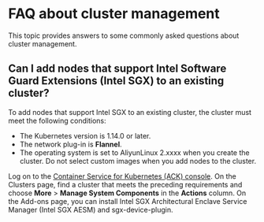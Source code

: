 # FAQ about cluster management

This topic provides answers to some commonly asked questions about cluster management.

## Can I add nodes that support Intel Software Guard Extensions \(Intel SGX\) to an existing cluster?

To add nodes that support Intel SGX to an existing cluster, the cluster must meet the following conditions:

-   The Kubernetes version is 1.14.0 or later.
-   The network plug-in is **Flannel**.
-   The operating system is set to AliyunLinux 2.xxxx when you create the cluster. Do not select custom images when you add nodes to the cluster.

Log on to the [Container Service for Kubernetes \(ACK\) console](https://cs.console.aliyun.com/). On the Clusters page, find a cluster that meets the preceding requirements and choose **More** \> **Manage System Components** in the **Actions** column. On the Add-ons page, you can install Intel SGX Architectural Enclave Service Manager \(Intel SGX AESM\) and sgx-device-plugin.

